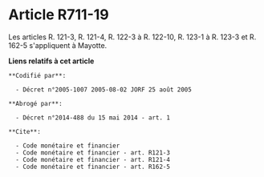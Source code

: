# Article R711-19

Les articles R. 121-3, R. 121-4, R. 122-3 à R. 122-10, R. 123-1 à R. 123-3 et R. 162-5 s'appliquent à Mayotte.

**Liens relatifs à cet article**

	**Codifié par**:

	  - Décret n°2005-1007 2005-08-02 JORF 25 août 2005

	**Abrogé par**:

	  - Décret n°2014-488 du 15 mai 2014 - art. 1

	**Cite**:

	  - Code monétaire et financier
	  - Code monétaire et financier - art. R121-3
	  - Code monétaire et financier - art. R121-4
	  - Code monétaire et financier - art. R162-5
